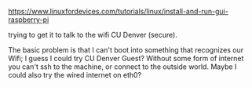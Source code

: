 https://www.linuxfordevices.com/tutorials/linux/install-and-run-gui-raspberry-pi

trying to get it to talk to the wifi CU Denver (secure). 

The basic problem is that I can't boot into something that recognizes our Wifi; I guess I could try CU Denver Guest?
Without some form of internet you can't ssh to the machine, or connect to the outside world. Maybe I could also try the wired internet on eth0? 
